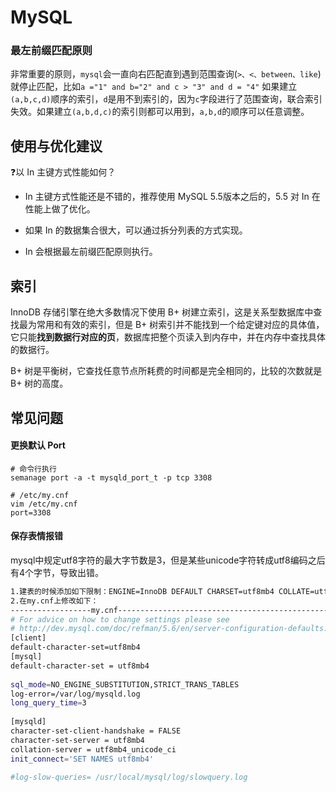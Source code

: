 # MySQL

### 最左前缀匹配原则

非常重要的原则，`mysql`会一直向右匹配直到遇到范围查询(`>、<、between、like`)就停止匹配，比如`a ="1" and b="2" and c > "3" and d = "4"` 如果建立`(a,b,c,d)`顺序的索引，`d`是用不到索引的，因为`c`字段进行了范围查询，联合索引失效。如果建立`(a,b,d,c)`的索引则都可以用到，`a,b,d`的顺序可以任意调整。

## 使用与优化建议

❓以 In 主键方式性能如何？

- In 主键方式性能还是不错的，推荐使用 MySQL 5.5版本之后的，5.5 对 In 在性能上做了优化。

- 如果 In 的数据集合很大，可以通过拆分列表的方式实现。

- In 会根据最左前缀匹配原则执行。

  

## 索引

InnoDB 存储引擎在绝大多数情况下使用 B+ 树建立索引，这是关系型数据库中查找最为常用和有效的索引，但是 B+ 树索引并不能找到一个给定键对应的具体值，它只能**找到数据行对应的页**，数据库把整个页读入到内存中，并在内存中查找具体的数据行。

B+ 树是平衡树，它查找任意节点所耗费的时间都是完全相同的，比较的次数就是 B+ 树的高度。

## 常见问题

#### 更换默认 Port

```shell
# 命令行执行
semanage port -a -t mysqld_port_t -p tcp 3308

# /etc/my.cnf
vim /etc/my.cnf
port=3308
```

#### 保存表情报错

mysql中规定utf8字符的最大字节数是3，但是某些unicode字符转成utf8编码之后有4个字节，导致出错。

```bash
1.建表的时候添加如下限制：ENGINE=InnoDB DEFAULT CHARSET=utf8mb4 COLLATE=utf8mb4_bin;
2.在my.cnf上修改如下：
------------------my.cnf------------------------------------------------------
# For advice on how to change settings please see
# http://dev.mysql.com/doc/refman/5.6/en/server-configuration-defaults.html
[client]
default-character-set=utf8mb4
[mysql]
default-character-set = utf8mb4
 
sql_mode=NO_ENGINE_SUBSTITUTION,STRICT_TRANS_TABLES
log-error=/var/log/mysqld.log
long_query_time=3
 
[mysqld]
character-set-client-handshake = FALSE
character-set-server = utf8mb4
collation-server = utf8mb4_unicode_ci
init_connect='SET NAMES utf8mb4'
 
#log-slow-queries= /usr/local/mysql/log/slowquery.log
```

